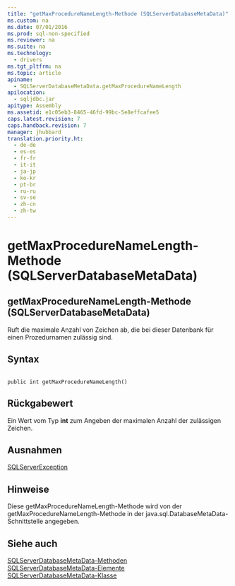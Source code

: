 ```yaml
---
title: "getMaxProcedureNameLength-Methode (SQLServerDatabaseMetaData)"
ms.custom: na
ms.date: 07/01/2016
ms.prod: sql-non-specified
ms.reviewer: na
ms.suite: na
ms.technology: 
  - drivers
ms.tgt_pltfrm: na
ms.topic: article
apiname: 
  - SQLServerDatabaseMetaData.getMaxProcedureNameLength
apilocation: 
  - sqljdbc.jar
apitype: Assembly
ms.assetid: e1c05eb3-8465-46fd-99bc-5e8effcafee5
caps.latest.revision: 7
caps.handback.revision: 7
manager: jhubbard
translation.priority.ht: 
  - de-de
  - es-es
  - fr-fr
  - it-it
  - ja-jp
  - ko-kr
  - pt-br
  - ru-ru
  - sv-se
  - zh-cn
  - zh-tw
---
```

# getMaxProcedureNameLength-Methode (SQLServerDatabaseMetaData)
    
## getMaxProcedureNameLength\-Methode \(SQLServerDatabaseMetaData\)  
 Ruft die maximale Anzahl von Zeichen ab, die bei dieser Datenbank für einen Prozedurnamen zulässig sind.  
  
## Syntax  
  
```  
  
public int getMaxProcedureNameLength()  
```  
  
## Rückgabewert  
 Ein Wert vom Typ **int** zum Angeben der maximalen Anzahl der zulässigen Zeichen.  
  
## Ausnahmen  
 [SQLServerException](../content/SQLServerException-Class.md)  
  
## Hinweise  
 Diese getMaxProcedureNameLength\-Methode wird von der getMaxProcedureNameLength\-Methode in der java.sql.DatabaseMetaData\-Schnittstelle angegeben.  
  
## Siehe auch  
 [SQLServerDatabaseMetaData-Methoden](../content/SQLServerDatabaseMetaData-Methods.md)   
 [SQLServerDatabaseMetaData-Elemente](../content/SQLServerDatabaseMetaData-Members.md)   
 [SQLServerDatabaseMetaData-Klasse](../content/SQLServerDatabaseMetaData-Class.md)  
  
  